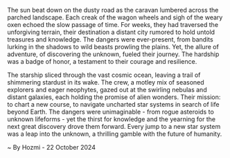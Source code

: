 
The sun beat down on the dusty road as the caravan lumbered across the parched landscape. Each creak of the wagon wheels and sigh of the weary oxen echoed the slow passage of time. For weeks, they had traversed the unforgiving terrain, their destination a distant city rumored to hold untold treasures and knowledge. The dangers were ever-present, from bandits lurking in the shadows to wild beasts prowling the plains. Yet, the allure of adventure, of discovering the unknown, fueled their journey. The hardship was a badge of honor, a testament to their courage and resilience. 

The starship sliced through the vast cosmic ocean, leaving a trail of shimmering stardust in its wake.  The crew, a motley mix of seasoned explorers and eager neophytes, gazed out at the swirling nebulas and distant galaxies, each holding the promise of alien wonders. Their mission: to chart a new course, to navigate uncharted star systems in search of life beyond Earth. The dangers were unimaginable - from rogue asteroids to unknown lifeforms - yet the thirst for knowledge and the yearning for the next great discovery drove them forward. Every jump to a new star system was a leap into the unknown, a thrilling gamble with the future of humanity. 

~ By Hozmi - 22 October 2024
